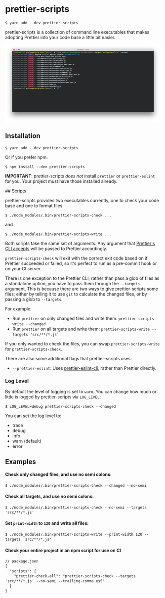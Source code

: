 # prettier-scripts

```
$ yarn add --dev prettier-scripts
```

prettier-scripts is a collection of command line executables that makes adopting Prettier into your code base a little bit easier.

![](docs/example.png)

## Installation

```
$ yarn add --dev prettier-scripts
```
Or if you prefer npm:

```
$ npm install --dev prettier-scripts
```

__IMPORTANT__: prettier-scripts _does not_ install `prettier` or `prettier-eslint` for you. Your project must have those installed already.

## Scripts

prettier-scripts provides two executables currently, one to check your code base and one to format files:

```
$ ./node_modules/.bin/prettier-scripts-check ...
```

and

```
$ ./node_modules/.bin/prettier-scripts-write ...
```

Both scripts take the same set of arguments. Any argument that [Prettier's CLI accepts](https://github.com/prettier/prettier#options) will be passed to Prettier accordingly.

`prettier-scripts-check` will exit with the correct exit code based on if Prettier succeeded or failed, so it's perfect to run as a pre-commit hook or on your CI server.

There is one exception to the Prettier CLI; rather than pass a glob of files as a standalone option, you have to pass them through the `--targets` argument. This is because there are two ways to give prettier-scripts some files; either by telling it to use `git` to calculate the changed files, or by passing a glob to `--targets`.

For example:

- Run `prettier` on only changed files and write them: `prettier-scripts-write --changed`
- Run `prettier` on all targets and write them: `prettier-scripts-write --targets 'src/**/*.js'`

If you only wanted to check the files, you can swap `prettier-scripts-write` for `prettier-scripts-check`.


There are also some additional flags that prettier-scripts uses:

- `--prettier-eslint`: Uses [prettier-eslint-cli](https://github.com/prettier/prettier-eslint-cli), rather than Prettier directly.

### Log Level

By default the level of logging is set to `warn`. You can change how much or little is logged by prettier-scripts via `LOG_LEVEL`:

```
$ LOG_LEVEL=debug prettier-scripts-check --changed
```

You can set the log level to:

- trace
- debug
- info
- warn (default)
- error

## Examples

#### Check only changed files, and use no semi colons:

```
$ ./node_modules/.bin/prettier-scripts-check --changed --no-semi
```

#### Check all targets, and use no semi colons:

```
$ ./node_modules/.bin/prettier-scripts-check --no-semi --targets 'src/**/*.js'
```

#### Set `print-width` to `120` and write all files:

```
$ ./node_modules/.bin/prettier-scripts-write --print-width 120 --targets 'src/**/*.js'
```

#### Check your entire project in an npm script for use on CI

```
// package.json
{
  "scripts": {
    "prettier-check-all": "prettier-scripts-check --targets 'src/**/*.js' --no-semi --trailing-comma es5"
  }
}
```

